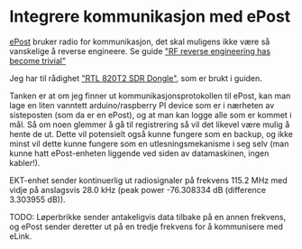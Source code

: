 # Integrere kommunikasjon med ePost

[ePost](https://www.emit.no/product/epost-med-diode-421) bruker radio for
kommunikasjon, det skal muligens ikke være så vanskelige å reverse engineere. Se
guide
["RF reverse engineering has become trivial"](https://medium.com/@nihal.pasham/rf-reverse-engineering-has-become-trivial-thanks-to-the-opensource-sdr-movement-d1f9216f2f04)

Jeg har til rådighet
["RTL 820T2 SDR Dongle"](https://www.hamgoodies.co.uk/rtl-sdr-dongle), som er
brukt i guiden.

Tanken er at om jeg finner ut kommunikasjonsprotokollen til ePost, kan man lage
en liten vanntett arduino/raspberry PI device som er i nærheten av sisteposten
(som da er en ePost), og at man kan logge alle som er kommet i mål. Så om noen
glemmer å gå til registrering så vil det likevel være mulig å hente de ut. Dette
vil potensielt også kunne fungere som en backup, og ikke minst vil dette kunne
fungere som en utlesningsmekanisme i seg selv (man kunne hatt ePost-enheten
liggende ved siden av datamaskinen, ingen kabler!).

EKT-enhet sender kontinuerlig ut radiosignaler på frekvens 115.2 MHz med vidje på anslagsvis 28.0 kHz (peak power -76.308334 dB (difference 3.303955 dB)).

TODO: Løperbrikke sender antakeligvis data tilbake på en annen frekvens, og ePost sender deretter ut på en tredje frekvens for å kommunisere med eLink.
